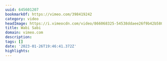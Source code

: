 ```yaml
---
uuid: 645601207
bookmarkOf: https://vimeo.com/398419242
category: video
headImage: https://i.vimeocdn.com/video/866068325-54538ddaee26f9b42b580dda6bb30e9575a75443c7c108f58b0cba6d6f5e2600-d_295x166
title: Wabi Sabi
domain: vimeo.com
description: 
tags: []
date: '2023-01-26T19:46:41.372Z'
highlights: 
---
```



